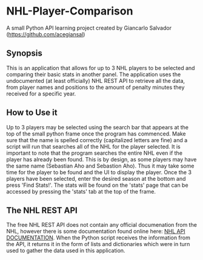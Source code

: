 # NHL-Player-Comparison
A small Python API learning project created by Giancarlo Salvador (https://github.com/acegiansal)

## Synopsis
This is an application that allows for up to 3 NHL players to be selected and comparing their basic stats in another panel. The application uses the undocumented (at least officially) NHL REST API to retrieve all the data, from player names and positions to the amount of penalty minutes they received for a specific year.

## How to Use it
Up to 3 players may be selected using the search bar that appears at the top of the small python frame once the program has commenced. Make sure that the name is spelled correctly (capitalized letters are fine) and a script will run that searches all of the NHL for the player selected. It is important to note that the program searches the entire NHL even if the player has already been found. This is by design, as some players may have the same name (Sebastian Aho and Sebastion Aho). Thus it may take some time for the player to be found and the UI to display the player. Once the 3 players have been selected, enter the desired season at the bottom and press 'Find Stats!'. The stats will be found on the 'stats' page that can be accessed by pressing the 'stats' tab at the top of the frame.

## The NHL REST API
The free NHL REST API does not contain any official documenation from the NHL, however there is some documentation found online here: [NHL API DOCUMENTATION](https://gitlab.com/dword4/nhlapi). When the Python script receives the information from the API, it returns it in the form of lists and dictionaries which were in turn used to gather the data used in this application.